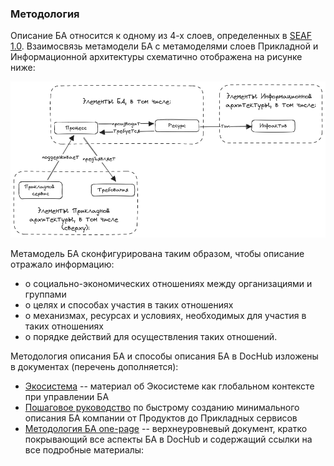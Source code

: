 ### Методология

Описание БА относится к одному из 4-х слоев, определенных в [SEAF 1.0](../../../README.md). Взаимосвязь метамодели БА с метамоделями слоев Прикладной и Информационной архитектуры схематично отображена на рисунке ниже:

![](ba-ea_links.png)

Метамодель БА сконфигурирована таким образом, чтобы описание отражало информацию:
* о социально-экономических отношениях между организациями и группами
* о целях и способах участия в таких отношениях
* о механизмах, ресурсах и условиях, необходимых для участия в таких отношениях
* о порядке действий для осуществления таких отношений.


Методология описания БА и способы описания БА в DocHub изложены в документах (перечень дополняется):
* [Экосистема](/docs/ecosystem_main) -- материал об Экосистеме как глобальном контексте при управлении БА
* [Пошаговое руководство](/docs/ba_tutorial) по быстрому созданию минимального описания БА компании от Продуктов до Прикладных сервисов
* [Методология БА one-page](/docs/ba_main) -- верхнеуровневый документ, кратко покрывающий все аспекты БА в DocHub и содержащий ссылки на все подробные материалы:



